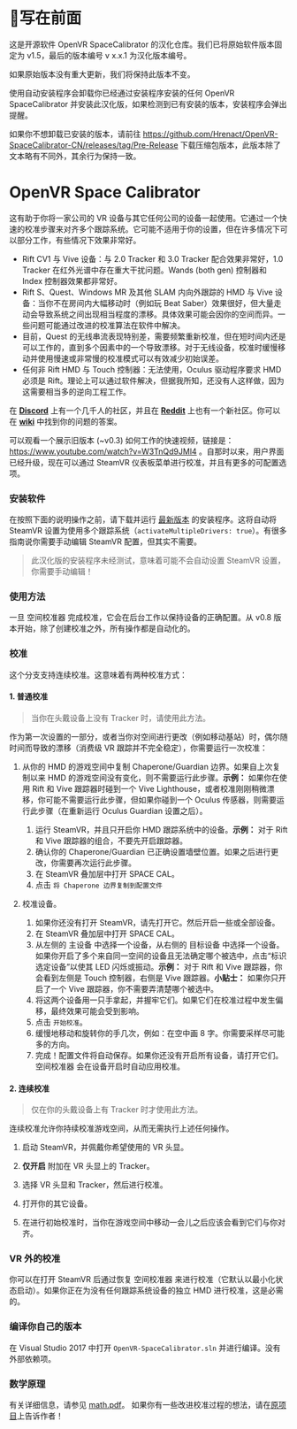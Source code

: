 # 📖写在前面

这是开源软件 OpenVR SpaceCalibrator 的汉化仓库。我们已将原始软件版本固定为 v1.5，最后的版本编号 v x.x.1 为汉化版本编号。

如果原始版本没有重大更新，我们将保持此版本不变。

使用自动安装程序会卸载你已经通过安装程序安装的任何 OpenVR SpaceCalibrator 并安装此汉化版，如果检测到已有安装的版本，安装程序会弹出提醒。

如果你不想卸载已安装的版本，请前往 https://github.com/Hrenact/OpenVR-SpaceCalibrator-CN/releases/tag/Pre-Release 下载压缩包版本，此版本除了文本略有不同外，其余行为保持一致。

# OpenVR Space Calibrator

这有助于你将一家公司的 VR 设备与其它任何公司的设备一起使用。它通过一个快速的校准步骤来对齐多个跟踪系统。它可能不适用于你的设置，但在许多情况下可以部分工作，有些情况下效果非常好。

- Rift CV1 与 Vive 设备：与 2.0 Tracker 和 3.0 Tracker 配合效果非常好，1.0 Tracker 在红外光谱中存在重大干扰问题。Wands (both gen) 控制器和 Index 控制器效果都非常好。
- Rift S、Quest、Windows MR 及其他 SLAM 内向外跟踪的 HMD 与 Vive 设备：当你不在房间内大幅移动时（例如玩 Beat Saber）效果很好，但大量走动会导致系统之间出现相当程度的漂移。具体效果可能会因你的空间而异。一些问题可能通过改进的校准算法在软件中解决。
- 目前，Quest 的无线串流表现特别差，需要频繁重新校准，但在短时间内还是可以工作的，直到多个因素中的一个导致漂移。对于无线设备，校准时缓慢移动并使用慢速或非常慢的校准模式可以有效减少初始误差。
- 任何非 Rift HMD 与 Touch 控制器：无法使用，Oculus 驱动程序要求 HMD 必须是 Rift。理论上可以通过软件解决，但据我所知，还没有人这样做，因为这需要相当多的逆向工程工作。

在 [**Discord**](https://discord.gg/m7g2Wyj) 上有一个几千人的社区，并且在 [**Reddit**](https://www.reddit.com/r/MixedVR/) 上也有一个新社区。你可以在 [**wiki**](https://github.com/pushrax/OpenVR-SpaceCalibrator/wiki) 中找到你的问题的答案。

可以观看一个展示旧版本 (~v0.3) 如何工作的快速视频，链接是：https://www.youtube.com/watch?v=W3TnQd9JMl4 。自那时以来，用户界面已经升级，现在可以通过 SteamVR 仪表板菜单进行校准，并且有更多的可配置选项。

### 安装软件

在按照下面的说明操作之前，请下载并运行 [最新版本](https://github.com/Hrenact/OpenVR-SpaceCalibrator-CN/releases/latest) 的安装程序。这将自动将 SteamVR 设置为使用多个跟踪系统（`activateMultipleDrivers: true`）。有很多指南说你需要手动编辑 SteamVR 配置，但其实不需要。

> 此汉化版的安装程序未经测试，意味着可能不会自动设置 SteamVR 设置，你需要手动编辑！

### 使用方法

一旦 空间校准器 完成校准，它会在后台工作以保持设备的正确配置。从 v0.8 版本开始，除了创建校准之外，所有操作都是自动化的。

### 校准

这个分支支持连续校准。这意味着有两种校准方式：

#### 1. 普通校准

>  当你在头戴设备上没有 Tracker 时，请使用此方法。

作为第一次设置的一部分，或者当你对空间进行更改（例如移动基站）时，偶尔随时间而导致的漂移（消费级 VR 跟踪并不完全稳定），你需要运行一次校准：

1. 从你的 HMD 的游戏空间中复制 Chaperone/Guardian 边界。如果自上次复制以来 HMD 的游戏空间没有变化，则不需要运行此步骤。__示例：__ 如果你在使用 Rift 和 Vive 跟踪器时碰到一个 Vive Lighthouse，或者校准刚刚稍微漂移，你可能不需要运行此步骤，但如果你碰到一个 Oculus 传感器，则需要运行此步骤（在重新运行 Oculus Guardian 设置之后）。
   
   1. 运行 SteamVR，并且只开启你 HMD 跟踪系统中的设备。__示例：__ 对于 Rift 和 Vive 跟踪器的组合，不要先开启跟踪器。
   2. 确认你的 Chaperone/Guardian 已正确设置墙壁位置。如果之后进行更改，你需要再次运行此步骤。
   3. 在 SteamVR 叠加层中打开 SPACE CAL。
   4. 点击 `将 Chaperone 边界复制到配置文件`

2. 校准设备。
   
   1. 如果你还没有打开 SteamVR，请先打开它。然后开启一些或全部设备。
   2. 在 SteamVR 叠加层中打开 SPACE CAL。
   3. 从左侧的 主设备 中选择一个设备，从右侧的 目标设备 中选择一个设备。如果你开启了多个来自同一空间的设备且无法确定哪个被选中，点击“标识选定设备”以使其 LED 闪烁或振动。__示例：__ 对于 Rift 和 Vive 跟踪器，你会看到左侧是 Touch 控制器，右侧是 Vive 跟踪器。__小贴士：__ 如果你只开启了一个 Vive 跟踪器，你不需要弄清楚哪个被选中。
   4. 将这两个设备用一只手拿起，并握牢它们。如果它们在校准过程中发生偏移，最终效果可能会受到影响。
   5. 点击 `开始校准`。
   6. 缓慢地移动和旋转你的手几次，例如：在空中画 8 字。你需要采样尽可能多的方向。
   7. 完成！配置文件将自动保存。如果你还没有开启所有设备，请打开它们。空间校准器 会在设备开启时自动应用校准。

#### 2. 连续校准

> 仅在你的头戴设备上有 Tracker 时才使用此方法。

连续校准允许你持续校准游戏空间，从而无需执行上述任何操作。

1. 启动 SteamVR，并佩戴你希望使用的 VR 头显。

2. **仅开启** 附加在 VR 头显上的 Tracker。

3. 选择 VR 头显和 Tracker，然后进行校准。

4. 打开你的其它设备。

5. 在进行初始校准时，当你在游戏空间中移动一会儿之后应该会看到它们与你对齐。

### VR 外的校准

你可以在打开 SteamVR 后通过恢复 空间校准器 来进行校准（它默认以最小化状态启动）。如果你正在为没有任何跟踪系统设备的独立 HMD 进行校准，这是必需的。

### 编译你自己的版本

在 Visual Studio 2017 中打开 `OpenVR-SpaceCalibrator.sln` 并进行编译。没有外部依赖项。

### 数学原理

有关详细信息，请参见 [math.pdf](https://github.com/pushrax/OpenVR-SpaceCalibrator/blob/master/math.pdf)。
如果你有一些改进校准过程的想法，请在[原项目](https://github.com/hyblocker/OpenVR-SpaceCalibrator)上告诉作者！
